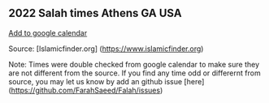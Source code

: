 ## 2022 Salah times Athens GA USA

[Add to google calendar](https://calendar.google.com/calendar/u/0?cid=a2IwZTBlbG83Njg4MjJmZTJmZDRtMGllYWNAZ3JvdXAuY2FsZW5kYXIuZ29vZ2xlLmNvbQ)

Source: [Islamicfinder.org] (https://www.islamicfinder.org)

Note: Times were double checked from google calendar to make sure they are not different from the source. If you find any time odd or differernt from source, you may let us know by add an github issue [here] (https://github.com/FarahSaeed/Falah/issues) 


<!--- 


#### This is a new site

## Welcome to GitHub Pages

You can use the [editor on GitHub](https://github.com/FarahSaeed/Falah/edit/gh-pages/index.md) to maintain and preview the content for your website in Markdown files.

Whenever you commit to this repository, GitHub Pages will run [Jekyll](https://jekyllrb.com/) to rebuild the pages in your site, from the content in your Markdown files.

### Markdown

Markdown is a lightweight and easy-to-use syntax for styling your writing. It includes conventions for

```markdown
Syntax highlighted code block

# Header 1
## Header 2
### Header 3

- Bulleted
- List

1. Numbered
2. List

**Bold** and _Italic_ and `Code` text

[Link](url) and ![Image](src)
```

For more details see [Basic writing and formatting syntax](https://docs.github.com/en/github/writing-on-github/getting-started-with-writing-and-formatting-on-github/basic-writing-and-formatting-syntax).

### Jekyll Themes

Your Pages site will use the layout and styles from the Jekyll theme you have selected in your [repository settings](https://github.com/FarahSaeed/Falah/settings/pages). The name of this theme is saved in the Jekyll `_config.yml` configuration file.

### Support or Contact

Having trouble with Pages? Check out our [documentation](https://docs.github.com/categories/github-pages-basics/) or [contact support](https://support.github.com/contact) and we’ll help you sort it out.
-->
